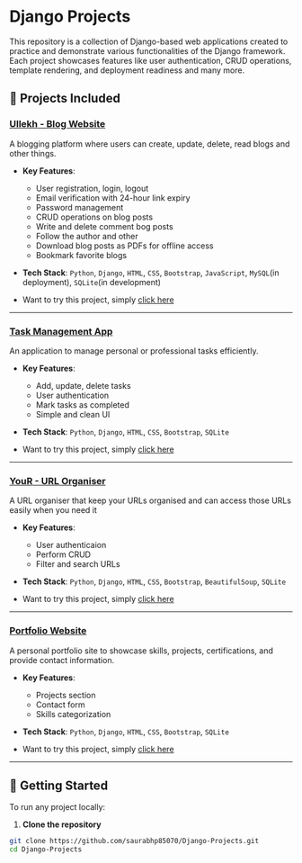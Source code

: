 # Django Projects

This repository is a collection of Django-based web applications created to practice and demonstrate various functionalities of the Django framework. Each project showcases features like user authentication, CRUD operations, template rendering, and deployment readiness and many more.

## 📁 Projects Included

### [**Ullekh** - Blog Website](https://github.com/saurabhp85070/Django-Projects/tree/main/Blog%20website%20Ullekh/ullekh)
A blogging platform where users can create, update, delete, read blogs and other things.

- **Key Features**:
  - User registration, login, logout
  - Email verification with 24-hour link expiry
  - Password management
  - CRUD operations on blog posts
  - Write and delete comment bog posts
  - Follow the author and other
  - Download blog posts as PDFs for offline access
  - Bookmark favorite blogs 
    

- **Tech Stack**: `Python`, `Django`, `HTML`, `CSS`, `Bootstrap`, `JavaScript`, `MySQL`(in deployment), `SQLite`(in development)

- Want to try this project, simply [click here](https://ullekh.pythonanywhere.com/)
---

### [**Task Management App**](https://github.com/saurabhp85070/Django-Projects/tree/main/Task%20Management/task_management)
An application to manage personal or professional tasks efficiently.

- **Key Features**:
  - Add, update, delete tasks
  - User authentication
  - Mark tasks as completed
  - Simple and clean UI

- **Tech Stack**: `Python`, `Django`, `HTML`, `CSS`, `Bootstrap`, `SQLite`
  
- Want to try this project, simply [click here](https://tracktask.pythonanywhere.com/)
---

### [**YouR** - URL Organiser](https://github.com/saurabhp85070/Django-Projects/tree/main/YouR/YouR)
A URL organiser that keep your URLs organised and can access those URLs easily when you need it

- **Key Features**:
  - User authenticaion
  - Perform CRUD 
  - Filter and search URLs

- **Tech Stack**: `Python`, `Django`, `HTML`, `CSS`, `Bootstrap`, `BeautifulSoup`, `SQLite`

- Want to try this project, simply [click here](https://yourorganiser.pythonanywhere.com/)
---

### [**Portfolio Website**](https://github.com/saurabhp85070/Django-Projects/tree/main/myportfolio/portfolio)
A personal portfolio site to showcase skills, projects, certifications, and provide contact information.

- **Key Features**:
  - Projects section
  - Contact form
  - Skills categorization

- **Tech Stack**: `Python`, `Django`, `HTML`, `CSS`, `Bootstrap`, `SQLite`

- Want to try this project, simply [click here](https://saurabhprakash.pythonanywhere.com/)
---

## 🚀 Getting Started

To run any project locally:

1. **Clone the repository**
```bash
git clone https://github.com/saurabhp85070/Django-Projects.git
cd Django-Projects
